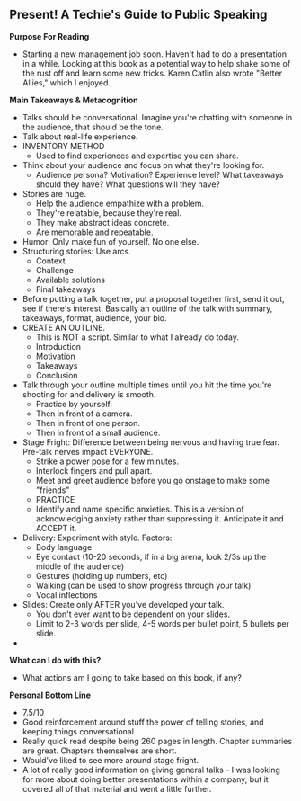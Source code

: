 ## Present! A Techie's Guide to Public Speaking

**Purpose For Reading**
- Starting a new management job soon. Haven't had to do a presentation in a while. Looking at this book as a potential way to help shake some of the rust off and learn some new tricks. Karen Catlin also wrote "Better Allies," which I enjoyed.
 
**Main Takeaways & Metacognition**
- Talks should be conversational. Imagine you're chatting with someone in the audience, that should be the tone.
- Talk about real-life experience.
- INVENTORY METHOD
	- Used to find experiences and expertise you can share.
- Think about your audience and focus on what they're looking for.
	- Audience persona? Motivation? Experience level? What takeaways should they have? What questions will they have?
- Stories are huge.
	- Help the audience empathize with a problem.
	- They're relatable, because they're real.
	- They make abstract ideas concrete.
	- Are memorable and repeatable.
- Humor: Only make fun of yourself. No one else.
- Structuring stories: Use arcs.
	- Context
	- Challenge
	- Available solutions
	- Final takeaways
- Before putting a talk together, put a proposal together first, send it out, see if there's interest. Basically an outline of the talk with summary, takeaways, format, audience, your bio.
- CREATE AN OUTLINE.
	- This is NOT a script. Similar to what I already do today.
	- Introduction
	- Motivation
	- Takeaways
	- Conclusion
- Talk through your outline multiple times until you hit the time you're shooting for and delivery is smooth.
	- Practice by yourself.
	- Then in front of a camera.
	- Then in front of one person.
	- Then in front of a small audience.
- Stage Fright: Difference between being nervous and having true fear. Pre-talk nerves impact EVERYONE.
	- Strike a power pose for a few minutes.
	- Interlock fingers and pull apart.
	- Meet and greet audience before you go onstage to make some "friends"
	- PRACTICE
	- Identify and name specific anxieties. This is a version of acknowledging anxiety rather than suppressing it. Anticipate it and ACCEPT it.
- Delivery: Experiment with style. Factors:
	- Body language
	- Eye contact (10-20 seconds, if in a big arena, look 2/3s up the middle of the audience)
	- Gestures (holding up numbers, etc)
	- Walking (can be used to show progress through your talk)
	- Vocal inflections
- Slides: Create only AFTER you've developed your talk.
	- You don't ever want to be dependent on your slides.
	- Limit to 2-3 words per slide, 4-5 words per bullet point, 5 bullets per slide.
- 

**What can I do with this?**
- What actions am I going to take based on this book, if any?

**Personal Bottom Line**
- 7.5/10
- Good reinforcement around stuff the power of telling stories, and keeping things conversational
- Really quick read despite being 260 pages in length. Chapter summaries are great. Chapters themselves are short.
- Would've liked to see more around stage fright.
- A lot of really good information on giving general talks - I was looking for more about doing better presentations within a company, but it covered all of that material and went a little further.

<!--stackedit_data:
eyJoaXN0b3J5IjpbLTEzMjc5ODc4ODIsMzcyOTUzODY3LDEyMD
A1MzIzMTZdfQ==
-->